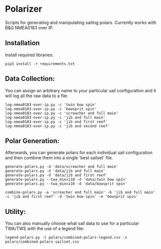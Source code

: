 # Polarizer
Scripts for generating and manipulating sailing polars.  Currently works with B&G NMEA0183 over IP.

## Installation

Install required libraries:

~~~
pip3 install -r requirements.txt
~~~

## Data Collection:

You can assign an arbitrary name to your particular sail configuration and it will log all the raw data to a file.

~~~
log-nmea0183-over-ip.py -c 'twin bow spin'
log-nmea0183-over-ip.py -c 'bowsprit spin'
log-nmea0183-over-ip.py -c 'screacher and full main'
log-nmea0183-over-ip.py -c 'jib and full main'
log-nmea0183-over-ip.py -c 'jib and first reef'
log-nmea0183-over-ip.py -c 'jib and second reef'
~~~

## Polar Generation:

Afterwards, you can generate polars for each individual sail configuration and then combine them into a single 'best sailset' file.

~~~
generate-polars.py -d 'data/screacher and full main'
generate-polars.py -d 'data/jib and full main'
generate-polars.py -d 'data/jib and first reef'
generate-polars.py --twa_min=110 -d 'data/twin bow spin'
generate-polars.py --twa_min=110 -d 'data/bowsprit spin'

combine-polars.py -a 'screacher and full main' -b 'jib and full main' -c 'jib and first reef' -d 'twin bow spin' -e 'bowsprit spin'
~~~

## Utility:

You can also manually choose what sail data to use for a particular TWA/TWS with the use of a legend file:

~~~
legend-polars.py -l polars/combined-polars-legend.csv -s polars/combined-polars-sailset.csv
~~~

